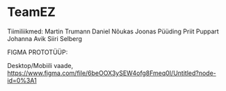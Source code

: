 # TeamEZ

Tiimiliikmed: Martin Trumann
              Daniel Nõukas
              Joonas Püüding
              Priit Puppart
              Johanna Avik
              Siiri Selberg

FIGMA PROTOTÜÜP:

Desktop/Mobiili vaade, https://www.figma.com/file/6beOOX3ySEW4ofg8Fmeq0I/Untitled?node-id=0%3A1
